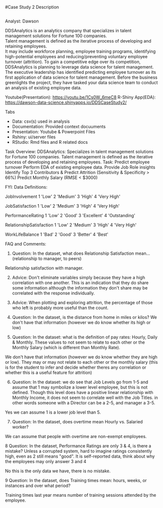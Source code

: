 #Case Study 2 Description
##

Analyst: Dawson

DDSAnalytics is an analytics company that specializes in talent management solutions for Fortune 100 companies.   
Talent management is defined as the iterative process of developing and retaining employees.   
It may include workforce planning, employee training programs, identifying high-potential employees and reducing/preventing voluntary employee turnover (attrition). To gain a competitive edge over its competition, DDSAnalytics is planning to leverage data science for talent management. The executive leadership has identified predicting employee turnover as its first application of data science for talent management. Before the business greenlights the project, they have tasked your data science team to conduct an analysis of existing employee data. 

Youtube(Presentation): https://youtu.be/1Cs0W_6meC8 
R-Shiny App(EDA): https://dawson-data-science.shinyapps.io/DDSCaseStudy2/

Tabs
- Data: csv(s) used in analysis
- Documentation: Provided context docuuments
- Presentation: Youtube & Powerpoint Files
- Rshiny: ui/server files
- RStudio: Rmd files and R related docs

Task Overview: 
DDSAnalytics: Specializes in talent management solutions for Fortune 100 companies. 
Talent management is defined as the iterative process of developing and retaining employees. 
Task: Predict employee turnover 
Perform EDA of existing employee data. 
Provide Job Role insights
Identify Top 3 Contributors & Predict Attrition (Sensitivity & Specificity > 66%)
Predict Monthly Salary (RMSE < $3000)


FYI: 
Data Definitions: 

JobInvolvement	1 'Low'
	2 'Medium'
	3 'High'
	4 'Very High'
	
JobSatisfaction	1 'Low'
	2 'Medium'
	3 'High'
	4 'Very High'
	
PerformanceRating	1 'Low'
	2 'Good'
	3 'Excellent'
	4 'Outstanding'
	
RelationshipSatisfaction	1 'Low'
	2 'Medium'
	3 'High'
	4 'Very High'
	
WorkLifeBalance	1 'Bad'
	2 'Good'
	3 'Better'
	4 'Best'



FAQ and Comments:

1.  Question: In the dataset, what does Relationship Satisfaction mean...(relationship to manager, to peers)

Relationship satisfaction with manager. 

2. Advice: Don't eliminate variables simply because they have a high correlation with one another.  This is an indication that they do share some information although the information they don't share may be correlated with the response individually.  

3. Advice: When plotting and exploring attrition, the percentage of those who left is probably more useful than the count.  

4. Question: In the dataset, is the distance from home in miles or kilos?
We don't have that information (however we do know whether its high or low)


5.  Question: In the dataset: what is the definition of pay rates: Hourly, Daily & Monthly.  These values to not seem to relate to each other or the Monthly Salary (which is different than Monthly Rate).
 
We don't have that information (however we do know whether they are high or low). They may or may not relate to each other or the monthly salary (this is for the student to infer and decide whether theres any correlation or whether this is a useful feature for attrition)

6. Question: In the dataset: we do see that Job Levels go from 1-5 and assume that 1 may symbolize a lower level employee, but this is not defined.  Though this level does have a positive linear relationship with Monthly Income, it does not seem to correlate well with the Job Titles. in other words someone with a Director can be a 2-5, and manager a 3-5.

Yes we can assume 1 is a lower job level than 5. 

7. Question: In the dataset, does overtime mean Hourly vs. Salaried worker?


We can assume that people with overtime are non-exempt employees. 

8 Question: In the dataset, Performance Ratings are only 3 & 4, is there a mistake?  Unless a corrupted system, hard to imagine ratings consistently high, even as 2 still means "good".
It is self-reported data, think about why the employees may only answer 3 and 4

No this is the only data we have, there is no mistake. 

9 Question: In the dataset, does Training times mean: hours, weeks, or instances and over what period?

Training times last year means number of training sessions attended by the employee. 

